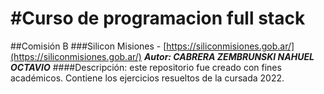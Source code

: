 #Curso de programacion full stack
=============
##Comisión B
###Silicon Misiones - [https://siliconmisiones.gob.ar/](https://siliconmisiones.gob.ar/)
***Autor: CABRERA ZEMBRUNSKI NAHUEL OCTAVIO***
####Descripción: este repositorio fue creado con fines académicos. Contiene los ejercicios resueltos de la cursada 2022.
